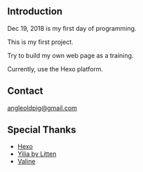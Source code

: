 Introduction
--------------------

Dec 19, 2018 is my first day of programming.

This is my first project.

Try to build my own web page as a training.

Currently, use the Hexo platform.

Contact
--------------------
angleoldpig@gmail.com

Special Thanks
--------------------
- [Hexo](https://hexo.io/)
- [Yilia by Litten](https://github.com/litten/hexo-theme-yilia)
- [Valine](https://valine.js.org/)
